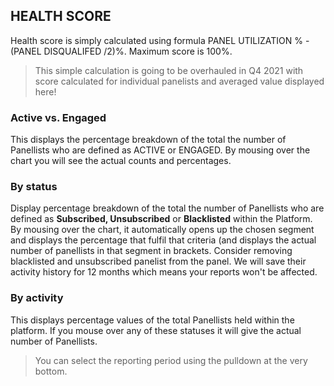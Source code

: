## HEALTH SCORE

Health score is simply calculated using formula PANEL UTILIZATION % - (PANEL DISQUALIFED /2)%. Maximum score is 100%. 

> This simple calculation is going to be overhauled in Q4 2021 with score calculated for individual panelists and averaged value displayed here!

### Active vs. Engaged

This displays the percentage breakdown of the total the number of Panellists who are defined as ACTIVE or ENGAGED. By mousing over the chart you will see the actual counts and percentages.

### By status

Display percentage breakdown of the total the number of Panellists who are defined as **Subscribed, Unsubscribed** or **Blacklisted** within the Platform.  By mousing over the chart, it automatically opens up the chosen segment and displays the percentage that fulfil that criteria (and displays the actual number of panellists in that segment in brackets. Consider removing blacklisted and unsubscribed panelist from the panel. We will save their activity history for 12 months which means your reports won't be affected.

### By activity

This displays percentage values of the total Panellists held within the platform. If you mouse over any of these statuses it will give the actual number of Panellists.

> You can select the reporting period using the pulldown at the very bottom.
